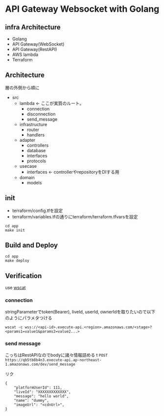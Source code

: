 # API Gateway Websocket with Golang

## infra Architecture

- Golang
- API Gateway(WebSocket)
- API Gateway(RestAPI)
- AWS lambda
- Terraform

## Architecture

層の外側から順に

- src
  - lambda <- ここが実質のルート。
    - connection
    - disconnection
    - send_message
  - infrastructure
    - router
    - handlers
  - adapter
    - controllers
    - database
    - interfaces
    - protocols
  - usecase
    - interfaces <- controllerやrepositoryをDIする用
  - domain
    - models
  
  
## init

- terraform/config.tfを設定
- terraform/variables.tfの通りにterraform/terraform.tfvarsを設定

```
cd app
make init
```

## Build and Deploy

```
cd app
make deploy
```

## Verification

use [wscat](https://github.com/websockets/wscat)

### connection

stringParameterでtoken(Bearer), liveId, userId, ownerIdを取りたいので以下のようにパラメタつける 

```
wscat -c wss://<api-id>.execute-api.<region>.amazonaws.com/<stage>?<params1=value1&params2=value2...>

```

### send message

こっちはRestAPIなのでbodyに諸々情報詰める
t
`POST https://qb5tb8b4n3.execute-api.ap-northeast-1.amazonaws.com/dev/send_message`

リク
```
{
    "platformUserId": 111,
    "liveId": "XXXXXXXXXXXXX",
    "message": "hello world",
    "name": "dummy", 
    "imageUrl": "<cdnUrl>",
}
```

